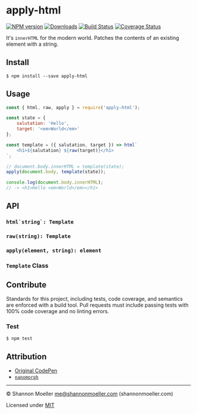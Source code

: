 # apply-html

[![NPM version][npm-img]][npm-url] [![Downloads][downloads-img]][npm-url] [![Build Status][travis-img]][travis-url] [![Coverage Status][coveralls-img]][coveralls-url]

It's `innerHTML` for the modern world. Patches the contents of an existing element with a string.

## Install

```command
$ npm install --save apply-html
```

## Usage

```js
const { html, raw, apply } = require('apply-html');

const state = {
    salutation: 'Hello',
    target: '<em>World</em>'
};

const template = ({ salutation, target }) => html`
    <h1>${salutation} ${raw(target)}</h1>
`;

// document.body.innerHTML = template(state);
apply(document.body, template(state));

console.log(document.body.innerHTML);
// -> <h1>Hello <em>World</em></h1>
```

## API

### `` html`string`: Template ``

### `raw(string): Template`

### `apply(element, string): element`

### `Template` Class

## Contribute

Standards for this project, including tests, code coverage, and semantics are enforced with a build tool. Pull requests must include passing tests with 100% code coverage and no linting errors.

### Test

```command
$ npm test
```

## Attribution

- [Original CodePen](https://codepen.io/shannonmoeller/pen/opEdpe?editors=0010)
- [`nanomorph`](http://npm.im/nanomorph)

----

© Shannon Moeller <me@shannonmoeller.com> (shannonmoeller.com)

Licensed under [MIT](http://shannonmoeller.com/mit.txt)

[coveralls-img]: http://img.shields.io/coveralls/shannonmoeller/apply-html/master.svg?style=flat-square
[coveralls-url]: https://coveralls.io/r/shannonmoeller/apply-html
[downloads-img]: http://img.shields.io/npm/dm/apply-html.svg?style=flat-square
[npm-img]:       http://img.shields.io/npm/v/apply-html.svg?style=flat-square
[npm-url]:       https://npmjs.org/package/apply-html
[travis-img]:    http://img.shields.io/travis/shannonmoeller/apply-html.svg?style=flat-square
[travis-url]:    https://travis-ci.org/shannonmoeller/apply-html
